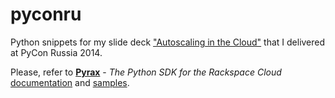 pyconru
=======

Python snippets for my slide deck ["Autoscaling in the Cloud"](http://goo.gl/P2uJpK) that I delivered at PyCon Russia 2014.

Please, refer to **[Pyrax](https://github.com/rackspace/pyrax)** - *The Python SDK for the Rackspace Cloud* [documentation](https://github.com/rackspace/pyrax/tree/master/docs) and [samples](https://github.com/rackspace/pyrax/tree/master/samples).
